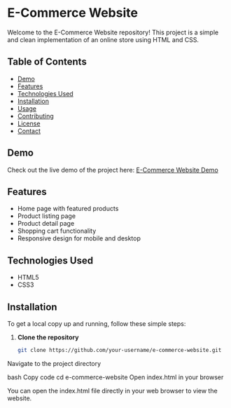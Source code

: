 # E-Commerce Website

Welcome to the E-Commerce Website repository! This project is a simple and clean implementation of an online store using HTML and CSS. 

## Table of Contents

- [Demo](#demo)
- [Features](#features)
- [Technologies Used](#technologies-used)
- [Installation](#installation)
- [Usage](#usage)
- [Contributing](#contributing)
- [License](#license)
- [Contact](#contact)

## Demo

Check out the live demo of the project here: [E-Commerce Website Demo](http://example.com)

## Features

- Home page with featured products
- Product listing page
- Product detail page
- Shopping cart functionality
- Responsive design for mobile and desktop

## Technologies Used

- HTML5
- CSS3

## Installation

To get a local copy up and running, follow these simple steps:

1. **Clone the repository**

   ```bash
   git clone https://github.com/your-username/e-commerce-website.git
Navigate to the project directory

bash
Copy code
cd e-commerce-website
Open index.html in your browser

You can open the index.html file directly in your web browser to view the website.

